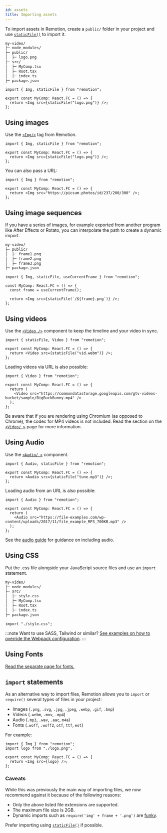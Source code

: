 ```yaml
---
id: assets
title: Importing assets
---
```


To import assets in Remotion, create a `public/` folder in your project and use [`staticFile()`](/docs/staticfile) to import it.

```txt
my-video/
├─ node_modules/
├─ public/
│  ├─ logo.png
├─ src/
│  ├─ MyComp.tsx
│  ├─ Root.tsx
│  ├─ index.ts
├─ package.json
```

```tsx twoslash title="src/MyComp.tsx"
import { Img, staticFile } from "remotion";

export const MyComp: React.FC = () => {
  return <Img src={staticFile("logo.png")} />;
};
```

## Using images

Use the [`<Img/>`](/docs/img) tag from Remotion.

```tsx twoslash title="MyComp.tsx"
import { Img, staticFile } from "remotion";

export const MyComp: React.FC = () => {
  return <Img src={staticFile("logo.png")} />;
};
```

You can also pass a URL:

```tsx twoslash title="MyComp.tsx"
import { Img } from "remotion";

export const MyComp: React.FC = () => {
  return <Img src="https://picsum.photos/id/237/200/300" />;
};
```

## Using image sequences

If you have a series of images, for example exported from another program like After Effects or Rotato, you can interpolate the path to create a dynamic import.

```txt
my-video/
├─ public/
│  ├─ frame1.png
│  ├─ frame2.png
│  ├─ frame3.png
├─ package.json
```

```tsx twoslash
import { Img, staticFile, useCurrentFrame } from "remotion";

const MyComp: React.FC = () => {
  const frame = useCurrentFrame();

  return <Img src={staticFile(`/${frame}.png`)} />;
};
```

## Using videos

Use the [`<Video />`](/docs/video) component to keep the timeline and your video in sync.

```tsx twoslash
import { staticFile, Video } from "remotion";

export const MyComp: React.FC = () => {
  return <Video src={staticFile("vid.webm")} />;
};
```

Loading videos via URL is also possible:

```tsx twoslash
import { Video } from "remotion";

export const MyComp: React.FC = () => {
  return (
    <Video src="https://commondatastorage.googleapis.com/gtv-videos-bucket/sample/BigBuckBunny.mp4" />
  );
};
```

Be aware that if you are rendering using Chromium (as opposed to Chrome), the codec for MP4 videos is not included. Read the section on the [`<Video/ >`](/docs/video#codec-support) page for more information.

## Using Audio

Use the [`<Audio/ >`](/docs/audio) component.

```tsx twoslash
import { Audio, staticFile } from "remotion";

export const MyComp: React.FC = () => {
  return <Audio src={staticFile("tune.mp3")} />;
};
```

Loading audio from an URL is also possible:

```tsx twoslash
import { Audio } from "remotion";

export const MyComp: React.FC = () => {
  return (
    <Audio src="https://file-examples.com/wp-content/uploads/2017/11/file_example_MP3_700KB.mp3" />
  );
};
```

See the [audio guide](/docs/using-audio) for guidance on including audio.

## Using CSS

Put the .css file alongside your JavaScript source files and use an `import` statement.

```txt
my-video/
├─ node_modules/
├─ src/
│  ├─ style.css
│  ├─ MyComp.tsx
│  ├─ Root.tsx
│  ├─ index.ts
├─ package.json
```

```tsx twoslash title="MyComp.tsx"
import "./style.css";
```

:::note
Want to use SASS, Tailwind or similar? [See examples on how to override the Webpack configuration](/docs/webpack).
:::

## Using Fonts

[Read the separate page for fonts.](/docs/fonts)

## `import` statements

As an alternative way to import files, Remotion allows you to `import` or `require()` several types of files in your project:

- Images (`.png`, `.svg`, `.jpg`, `.jpeg`, `.webp`, `.gif`, `.bmp`)
- Videos (`.webm`, `.mov`, `.mp4`)
- Audio (`.mp3`, `.wav`, `.aac`, `m4a`)
- Fonts (`.woff`, `.woff2`, `otf`, `ttf`, `eot`)

For example:

```tsx twoslash title="MyComp.tsx"
import { Img } from "remotion";
import logo from "./logo.png";

export const MyComp: React.FC = () => {
  return <Img src={logo} />;
};
```

### Caveats

While this was previously the main way of importing files, we now recommend against it because of the following reasons:

- Only the above listed file extensions are supported.
- The maximum file size is 2GB.
- Dynamic imports such as `require('img' + frame + '.png')` are [funky](/docs/webpack-dynamic-imports).

Prefer importing using [`staticFile()`](/docs/staticfile) if possible.
